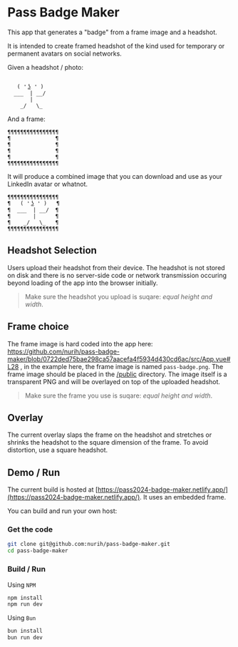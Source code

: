 # Pass Badge Maker

This app that generates a "badge" from a frame image and a headshot. 

It is intended to create framed headshot of the kind used for temporary or permanent avatars on social networks.


Given a headshot / photo:

```shell

   ( ❛ ͜ʖ ❛ )
  ___  | __/
       |
    _/   \_

```

And a frame:

```shell
¶¶¶¶¶¶¶¶¶¶¶¶¶¶¶¶
¶              ¶
¶              ¶
¶              ¶
¶              ¶
¶¶¶¶¶¶¶¶¶¶¶¶¶¶¶¶
```
It will produce a combined image that you can download and use as your LinkedIn avatar or whatnot.

```shell
¶¶¶¶¶¶¶¶¶¶¶¶¶¶¶¶
¶   ( ❛ ͜ʖ ❛ )   ¶
¶  ___  | __/  ¶
¶       |      ¶
¶    _/   \_   ¶
¶¶¶¶¶¶¶¶¶¶¶¶¶¶¶¶

```

## Headshot Selection
Users upload their headshot from their device. The headshot is not stored on disk and there is no server-side code or network transmission occuring beyond loading of the app into the browser initially.

> Make sure the headshot you upload is suqare: _equal height and width_. 

## Frame choice
The frame image is hard coded into the app here: https://github.com/nurih/pass-badge-maker/blob/0722ded75bae298ca57aacefa4f5934d430cd6ac/src/App.vue#L28 , in the example here, the frame image is named `pass-badge.png`. The frame image should be placed in the [/public](/public) directory.
The image itself is a transparent PNG and will be overlayed on top of the uploaded headshot.

> Make sure the frame you use is suqare: _equal height and width_.

## Overlay
The current overlay slaps the frame on the headshot and stretches or shrinks the headshot to the square dimension of the frame. To avoid distortion, use a square headshot.

## Demo / Run

The current build is hosted at [https://pass2024-badge-maker.netlify.app/](https://pass2024-badge-maker.netlify.app/). It uses an embedded frame.

You can build and run your own host:

### Get the code
```bash
git clone git@github.com:nurih/pass-badge-maker.git
cd pass-badge-maker
```

### Build / Run

Using `NPM`
```bash
npm install
npm run dev
```

Using `Bun`
```bash
bun install
bun run dev
```
